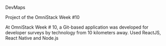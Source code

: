 DevMaps

Project of the OmniStack Week #10

At OmniStack Week # 10, a Git-based application was developed for developer surveys by technology from 10 kilometers away. Used ReactJS, React Native and Node.js